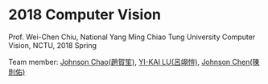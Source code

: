 # 2018 Computer Vision
Prof. Wei-Chen Chiu, National Yang Ming Chiao Tung University
Computer Vision, NCTU, 2018 Spring  

Team member: [Johnson Chao(趙賀笙)](https://github.com/hschao), [YI-KAI LU(呂翊愷)](https://github.com/yklu0330), [Johnson Chen(陳則佑)](https://github.com/chzyoyoyo)
